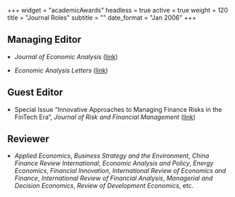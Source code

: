 +++
widget = "academicAwards"
headless = true
active = true
weight = 120
title = "Journal Roles"
subtitle = ""
date_format = "Jan 2006"
+++

<h2>Managing Editor</h2>
<ul style="padding-left: 1.2em;">
  <li>
    <p style="margin-bottom: 1em;">
      <em>Journal of Economic Analysis</em> (<a href="https://www.anserpress.org/journal/jea" target="_blank">link</a>)
    </p>
  </li>
    <li>
    <p style="margin-bottom: 1em;">
      <em>Economic Analysis Letters</em> (<a href="https://www.anserpress.org/journal/eal" target="_blank">link</a>)
    </p>
  </li>
</ul>

<h2>Guest Editor</h2>
<ul style="padding-left: 1.2em;">
  <li>
    <p style="margin-bottom: 1em;">
      Special Issue “Innovative Approaches to Managing Finance Risks in the FinTech Era”, <em>Journal of Risk and Financial Management</em>
      (<a href="https://www.mdpi.com/journal/jrfm/special_issues/V8K89X54R3" target="_blank">link</a>)
    </p>
  </li>
</ul>

<h2>Reviewer</h2>
<ul style="padding-left: 1.2em;">
  <li>
    <p style="margin-bottom: 1em;">
      <em>Applied Economics</em>, <em>Business Strategy and the Environment</em>, <em>China Finance Review International</em>, <em>Economic Analysis and Policy</em>, <em>Energy Economics</em>, <em>Financial Innovation</em>, <em>International Review of Economics and Finance</em>, <em>International Review of Financial Analysis</em>, <em>Managerial and Decision Economics</em>, <em>Review of Development Economics</em>, etc.
    </p>
  </li>
</ul>
